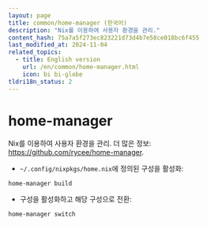 ```yaml
---
layout: page
title: common/home-manager (한국어)
description: "Nix를 이용하여 사용자 환경을 관리."
content_hash: 75a7a5f273ec823221d73d4b7e58ce018bc6f455
last_modified_at: 2024-11-04
related_topics:
  - title: English version
    url: /en/common/home-manager.html
    icon: bi bi-globe
tldri18n_status: 2
---
```

# home-manager

Nix를 이용하여 사용자 환경을 관리.
더 많은 정보: <https://github.com/rycee/home-manager>.

- `~/.config/nixpkgs/home.nix`에 정의된 구성을 활성화:

`home-manager build`

- 구성을 활성화하고 해당 구성으로 전환:

`home-manager switch`
